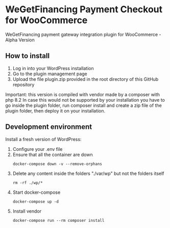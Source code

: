 # WeGetFinancing Payment Checkout for WooCommerce

WeGetFinancing payment gateway integration plugin for WooCommerce - Alpha Version

## How to install

1. Log in into your WordPress installation
2. Go to the plugin management page
3. Upload the file plugin.zip provided in the root directory of this GitHub repository

Important: this version is compiled with vendor made by a composer with php 8.2
In case this would not be supported by your installation you have to go inside the plugin folder, run composer install
and create a zip file of the plugin folder, then deploy it on your installation.

## Development environment 

Install a fresh version of WordPress:

1. Configure your .env file
2. Ensure that all the container are down
   ```
   docker-compose down -v --remove-orphans
   ```
3. Delete any content inside the folders "./var/wp" but not the folders itself
   ```
   rm -rf ./wp/*
   ```
4. Start docker-compose
   ```
   docker-compose up -d
   ```
5. Install vendor
      ```
   docker-compose run --rm composer install
   ```
